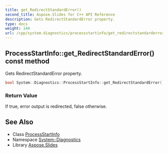 ```yaml
---
title: get_RedirectStandardError()
second_title: Aspose.Slides for C++ API Reference
description: Gets RedirectStandardError property.
type: docs
weight: 144
url: /cpp/system.diagnostics/processstartinfo/get_redirectstandarderror/
---
```

## ProcessStartInfo::get_RedirectStandardError() const method


Gets RedirectStandardError property.

```cpp
bool System::Diagnostics::ProcessStartInfo::get_RedirectStandardError() const
```


### Return Value

If true, error output is redirected, false otherwise.

## See Also

* Class [ProcessStartInfo](./)
* Namespace [System::Diagnostics](../)
* Library [Aspose.Slides](../../)